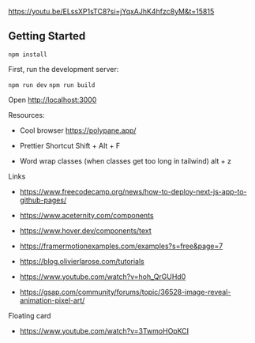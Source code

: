 https://youtu.be/ELssXP1sTC8?si=jYqxAJhK4hfzc8yM&t=15815


## Getting Started

```npm install```

First, run the development server:

```npm run dev```
```npm run build```

Open [http://localhost:3000](http://localhost:3000)


Resources:

- Cool browser
https://polypane.app/

- Prettier Shortcut
Shift + Alt + F

- Word wrap classes (when classes get too long in tailwind)
alt + z

Links

- https://www.freecodecamp.org/news/how-to-deploy-next-js-app-to-github-pages/

- https://www.aceternity.com/components

- https://www.hover.dev/components/text

- https://framermotionexamples.com/examples?s=free&page=7

- https://blog.olivierlarose.com/tutorials

- https://www.youtube.com/watch?v=hoh_QrGUHd0

- https://gsap.com/community/forums/topic/36528-image-reveal-animation-pixel-art/


Floating card
- https://www.youtube.com/watch?v=3TwmoHOpKCI
